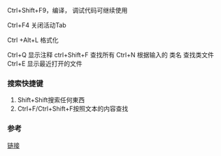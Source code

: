 Ctrl+Shift+F9，编译， 调试代码可继续使用

Ctrl+F4 关闭活动Tab

Ctrl +Alt+L  格式化 

Ctrl+Q  显示注释
ctrl+Shift+F 查找所有
Ctrl+N	根据输入的 类名 查找类文件
Ctrl+E 显示最近打开的文件

### 搜索快捷键

1. Shift+Shift搜索任何東西
2. Ctrl+F/Ctrl+Shift+F按照文本的内容查找

### 参考
[链接](https://jingyan.baidu.com/article/29697b9163ac7dab20de3cbf.html)